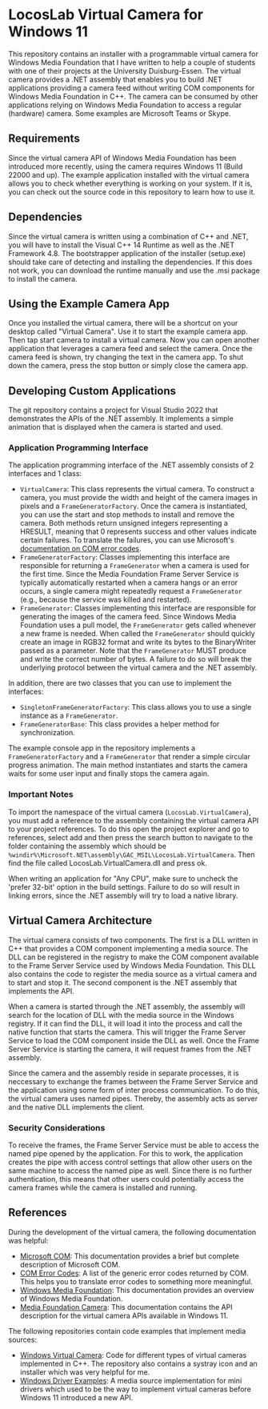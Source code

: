 # LocosLab Virtual Camera for Windows 11

This repository contains an installer with a programmable virtual camera for Windows Media Foundation that I have written to help a couple of students with one of their projects at the University Duisburg-Essen. The virtual camera provides a .NET assembly that enables you to build .NET applications providing a camera feed without writing COM components for Windows Media Foundation in C++. The camera can be consumed by other applications relying on Windows Media Foundation to access a regular (hardware) camera. Some examples are Microsoft Teams or Skype.

## Requirements

Since the virtual camera API of Windows Media Foundation has been introduced more recently, using the camera requires Windows 11 (Build 22000 and up). The example application installed with the virtual camera allows you to check whether everything is working on your system. If it is, you can check out the source code in this repository to learn how to use it.

## Dependencies

Since the virtual camera is written using a combination of C++ and .NET, you will have to install the Visual C++ 14 Runtime as well as the .NET Framework 4.8. The bootstrapper application of the installer (setup.exe) should take care of detecting and installing the dependencies. If this does not work, you can download the runtime manually and use the .msi package to install the camera.

## Using the Example Camera App

Once you installed the virtual camera, there will be a shortcut on your desktop called "Virtual Camera". Use it to start the example camera app. Then tap start camera to install a virtual camera. Now you can open another application that leverages a camera feed and select the camera. Once the camera feed is shown, try changing the text in the camera app. To shut down the camera, press the stop button or simply close the camera app.

## Developing Custom Applications

The git repository contains a project for Visual Studio 2022 that demonstrates the APIs of the .NET assembly. It implements a simple animation that is displayed when the camera is started and used.

### Application Programming Interface

The application programming interface of the .NET assembly consists of 2 interfaces and 1 class:

- `VirtualCamera`: This class represents the virtual camera. To construct a camera, you must provide the width and height of the camera images in pixels and a `FrameGeneratorFactory`. Once the camera is instantiated, you can use the start and stop methods to install and remove the camera. Both methods return unsigned integers representing a HRESULT, meaning that 0 represents success and other values indicate certain failures. To translate the failures, you can use Microsoft's [documentation on COM error codes](https://learn.microsoft.com/en-us/windows/win32/com/com-error-codes-1).
- `FrameGeneratorFactory`: Classes implementing this interface are responsible for returning a `FrameGenerator` when a camera is used for the first time. Since the Media Foundation Frame Server Service is typically automatically restarted when a camera hangs or an error occurs, a single camera might repeatedly request a `FrameGenerator` (e.g., because the service was killed and restarted). 
- `FrameGenerator`: Classes implementing this interface are responsible for generating the images of the camera feed. Since Windows Media Foundation uses a pull model, the `FrameGenerator` gets called whenever a new frame is needed. When called the `FrameGenerator` should quickly create an image in RGB32 format and write its bytes to the BinaryWriter passed as a parameter. Note that the `FrameGenerator` MUST produce and write the correct number of bytes. A failure to do so will break the underlying protocol between the virtual camera and the .NET assembly. 

In addition, there are two classes that you can use to implement the interfaces:
- `SingletonFrameGeneratorFactory`: This class allows you to use a single instance as a `FrameGenerator`.
- `FrameGeneratorBase`: This class provides a helper method for synchronization.

The example console app in the repository implements a `FrameGeneratorFactory` and a `FrameGenerator` that render a simple circular progress animation. The main method instantiates and starts the camera waits for some user input and finally stops the camera again.

### Important Notes

To import the namespace of the virtual camera (`LocosLab.VirtualCamera`), you must add a reference to the assembly containing the virtual camera API to your project references. To do this open the project explorer and go to references, select add and then press the search button to navigate to the folder containing the assembly which should be `%windir%\Microsoft.NET\assembly\GAC_MSIL\LocosLab.VirtualCamera`. Then find the file called LocosLab.VirtualCamera.dll and press ok. 

When writing an application for "Any CPU", make sure to uncheck the 'prefer 32-bit' option in the build settings. Failure to do so will result in linking errors, since the .NET assembly will try to load a native library.

## Virtual Camera Architecture

The virtual camera consists of two components. The first is a DLL written in C++ that provides a COM component implementing a media source. The DLL can be registered in the registry to make the COM component available to the Frame Server Service used by Windows Media Foundation. This DLL also contains the code to register the media source as a virtual camera and to start and stop it. The second component is the .NET assembly that implements the API. 

When a camera is started through the .NET assembly, the assembly will search for the location of DLL with the media source in the Windows registry. If it can find the DLL, it will load it into the process and call the native function that starts the camera. This will trigger the Frame Server Service to load the COM component inside the DLL as well. Once the Frame Server Service is starting the camera, it will request frames from the .NET assembly.

Since the camera and the assembly reside in separate processes, it is neccessary to exchange the frames between the Frame Server Service and the application using some form of inter process communication. To do this, the virtual camera uses named pipes. Thereby, the assembly acts as server and the native DLL implements the client.

### Security Considerations

To receive the frames, the Frame Server Service must be able to access the named pipe opened by the application. For this to work, the application creates the pipe with access control settings that allow other users on the same machine to access the named pipe as well. Since there is no further authentication, this means that other users could potentially access the camera frames while the camera is installed and running. 

## References

During the development of the virtual camera, the following documentation was helpful:

- [Microsoft COM](https://learn.microsoft.com/en-us/windows/win32/com/the-component-object-model): This documentation provides a brief but complete description of Microsoft COM.
- [COM Error Codes](https://learn.microsoft.com/en-us/windows/win32/com/com-error-codes): A list of the generic error codes returned by COM. This helps you to translate error codes to something more meaningful.
- [Windows Media Foundation](https://learn.microsoft.com/en-us/windows/win32/medfound/media-foundation-programming-guide): This documentation provides an overview of Windows Media Foundation.
- [Media Foundation Camera](https://learn.microsoft.com/en-us/windows/win32/api/mfvirtualcamera/nn-mfvirtualcamera-imfvirtualcamera): This documentation contains the API description for the virtual camera APIs available in Windows 11.

The following repositories contain code examples that implement media sources:

- [Windows Virtual Camera](https://github.com/microsoft/Windows-Camera/tree/master/Samples/VirtualCamera/): Code for different types of virtual cameras implemented in C++. The repository also contains a systray icon and an installer which was very helpful for me.
- [Windows Driver Examples](https://github.com/microsoft/Windows-driver-samples/tree/main/general/SimpleMediaSource/MediaSource): A media source implementation for mini drivers which used to be the way to implement virtual cameras before Windows 11 introduced a new API.
